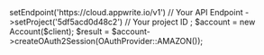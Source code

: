 <?php

use Appwrite\Client;
use Appwrite\Services\Account;
use Appwrite\Enums\OAuthProvider;

$client = new Client();

$client
    ->setEndpoint('https://cloud.appwrite.io/v1') // Your API Endpoint
    ->setProject('5df5acd0d48c2') // Your project ID
;

$account = new Account($client);

$result = $account->createOAuth2Session(OAuthProvider::AMAZON());